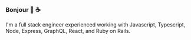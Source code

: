 ### Bonjour 👋 ☕️ 
I'm a full stack engineer experienced working with Javascript, Typescript, Node, Express, GraphQL, React, and Ruby on Rails.

<!--
**aaronzomback/aaronzomback** is a ✨ _special_ ✨ repository because its `README.md` (this file) appears on your GitHub profile.


